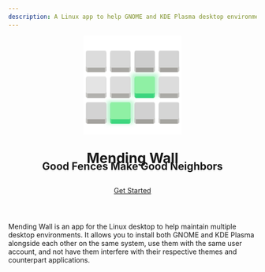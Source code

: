 ```yaml
---
description: A Linux app to help GNOME and KDE Plasma desktop environments be more neighborly.
---
```


<div style="text-align:center;">
<img src="assets/logo.svg" width="200" height="200" alt="Mending Wall logo">
<h1 style="margin-top:1em;"><strong>Mending Wall</strong></h1>
<h2 style="margin-top:-1.5em;"><strong>Good Fences Make Good Neighbors</strong></h2>
<p style="margin-top:2em;margin-bottom:4em;"><a href="/getting-started" class="md-button md-button--primary">Get Started</a></p>
</div>

Mending Wall is an app for the Linux desktop to help maintain multiple desktop environments. It allows you to install both GNOME and KDE Plasma alongside each other on the same system, use them with the same user account, and not have them interfere with their respective themes and counterpart applications.

